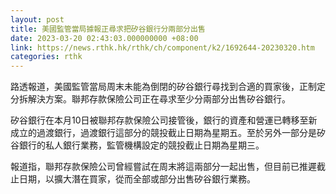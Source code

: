```yaml
---
layout: post
title: 美國監管當局據報正尋求把矽谷銀行分兩部分出售
date: 2023-03-20 02:43:03.000000000 +08:00
link: https://news.rthk.hk/rthk/ch/component/k2/1692644-20230320.htm
categories: rthk
---
```


路透報道，美國監管當局周末未能為倒閉的矽谷銀行尋找到合適的買家後，正制定分拆解決方案。聯邦存款保險公司正在尋求至少分兩部分出售矽谷銀行。

矽谷銀行在本月10日被聯邦存款保險公司接管後，銀行的資產和營運已轉移至新成立的過渡銀行，過渡銀行這部分的競投截止日期為星期五。至於另外一部分是矽谷銀行的私人銀行業務，監管機構設定的競投截止日期為星期三。

報道指，聯邦存款保險公司曾經嘗試在周末將這兩部分一起出售，但目前已推遲截止日期，以擴大潛在買家，從而全部或部分出售矽谷銀行業務。
